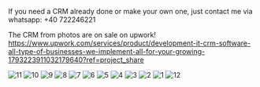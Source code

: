 If you need a CRM already done or make your own one, just contact me via whatsapp: +40 722246221

The CRM from photos are on sale on upwork!
https://www.upwork.com/services/product/development-it-crm-software-all-type-of-businesses-we-implement-all-for-your-growing-1793223911032179640?ref=project_share


![11](https://github.com/user-attachments/assets/27e4afdb-f8b2-435f-9653-c410c0cbbe08)
![10](https://github.com/user-attachments/assets/12700b9d-c065-43f2-abaf-d092e5e32f38)
![9](https://github.com/user-attachments/assets/d2805c13-d6f1-4219-a578-91c380020bf7)
![8](https://github.com/user-attachments/assets/3982c513-75ab-454b-b2db-6b510d9cbe3b)
![7](https://github.com/user-attachments/assets/d7b789f9-09cb-4050-a991-ea5d26ebfc9f)
![6](https://github.com/user-attachments/assets/5d9468d4-5c7e-4032-b6e2-f58118a65019)
![5](https://github.com/user-attachments/assets/dd3aeeba-3ea1-483a-9355-40949857ae5d)
![4](https://github.com/user-attachments/assets/12e55c21-e22a-47e2-8ad6-663a5e0a40a4)
![3](https://github.com/user-attachments/assets/3b43174f-829c-48af-ae4f-40dfcd68aef6)
![2](https://github.com/user-attachments/assets/d1e8eb7e-5e00-494e-bbca-2456fd84534a)
![1](https://github.com/user-attachments/assets/ee3f6b6e-f1f8-419a-98a2-7754a0f4ee2b)
![12](https://github.com/user-attachments/assets/f6fe75e5-8aca-4343-a3d0-dd3e573a471f)
